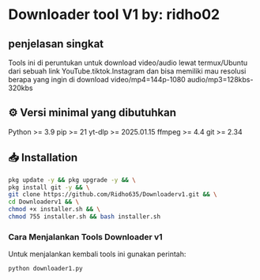 # Downloader tool V1 by: ridho02
## penjelasan singkat 
Tools ini di peruntukan untuk download video/audio lewat termux/Ubuntu dari sebuah link 
YouTube.tiktok.Instagram dan bisa memiliki mau resolusi berapa yang ingin di download 
video/mp4=144p-1080 audio/mp3=128kbs-320kbs

## ⚙️ Versi minimal yang dibutuhkan
Python   >= 3.9
pip      >= 21
yt-dlp   >= 2025.01.15
ffmpeg   >= 4.4
git      >= 2.34

## 📥 Installation
```bash
pkg update -y && pkg upgrade -y && \
pkg install git -y && \
git clone https://github.com/Ridho635/Downloaderv1.git && \
cd Downloaderv1 && \
chmod +x installer.sh && \
chmod 755 installer.sh && bash installer.sh
```
### Cara Menjalankan Tools Downloader v1

Untuk menjalankan kembali tools ini gunakan perintah:

```bash
python downloader1.py
```
